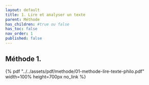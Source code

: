 ```yaml
---
layout: default
title: 1. Lire et analyser un texte
parent: Méthode
has_children: #true ou false
has_toc: false
nav_order: 1
published: false
---
```

## Méthode 1. 


{% pdf "../../assets/pdf/methode/01-methode-lire-texte-philo.pdf" width=100% height=700px no_link %}


